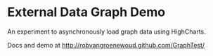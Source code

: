 # External Data Graph Demo

An experiment to asynchronously load graph data using HighCharts.

Docs and demo at <http://robvangroenewoud.github.com/GraphTest/>